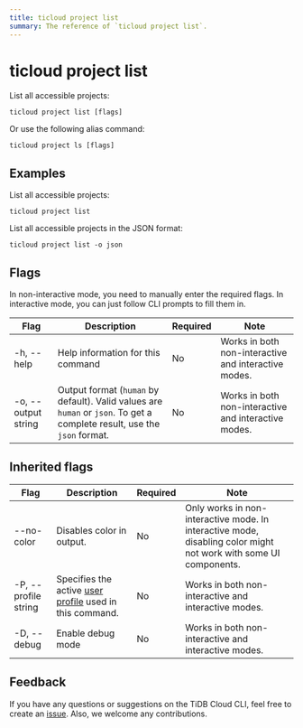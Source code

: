 ```yaml
---
title: ticloud project list
summary: The reference of `ticloud project list`.
---
```


# ticloud project list

List all accessible projects:

```shell
ticloud project list [flags]
```

Or use the following alias command:

```shell
ticloud project ls [flags]
```

## Examples

List all accessible projects:

```shell
ticloud project list
```

List all accessible projects in the JSON format:

```shell
ticloud project list -o json
```

## Flags

In non-interactive mode, you need to manually enter the required flags. In interactive mode, you can just follow CLI prompts to fill them in.

| Flag                | Description                                                                                                              | Required | Note                                                 |
|---------------------|--------------------------------------------------------------------------------------------------------------------------|----------|------------------------------------------------------|
| -h, --help          | Help information for this command                                                                                        | No       | Works in both non-interactive and interactive modes. |
| -o, --output string | Output format (`human` by default). Valid values are `human` or `json`. To get a complete result, use the `json` format. | No       | Works in both non-interactive and interactive modes. |

## Inherited flags

| Flag                 | Description                                                                                          | Required | Note                                                                                                             |
|----------------------|------------------------------------------------------------------------------------------------------|----------|------------------------------------------------------------------------------------------------------------------|
| --no-color           | Disables color in output.                                                                            | No       | Only works in non-interactive mode. In interactive mode, disabling color might not work with some UI components. |
| -P, --profile string | Specifies the active [user profile](/tidb-cloud/cli-reference.md#user-profile) used in this command. | No       | Works in both non-interactive and interactive modes.                                                             |
| -D, --debug          | Enable debug mode                                                                                    | No       | Works in both non-interactive and interactive modes.                                                             |

## Feedback

If you have any questions or suggestions on the TiDB Cloud CLI, feel free to create an [issue](https://github.com/tidbcloud/tidbcloud-cli/issues/new/choose). Also, we welcome any contributions.
